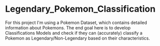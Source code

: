# Legendary_Pokemon_Classification
For this project I'm using a Pokemon Dataset, which contains detailed information about Pokemons. The end goal here is to develop Classifications Models and check if they can (accurately) classify a Pokemon as Legendary/Non-Legendary based on their characteristics.
